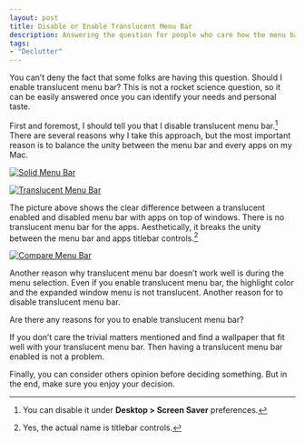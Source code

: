 ```yaml
---
layout: post
title: Disable or Enable Translucent Menu Bar
description: Answering the question for people who care how the menu bar in OS X is displayed.
tags:
- "Declutter"
---
```

You can’t deny the fact that some folks are having this question. Should I enable translucent menu bar? This is not a rocket science question, so it can be easily answered once you can identify your needs and personal taste.

<!--more-->

First and foremost, I should tell you that I disable translucent menu bar.[^1] There are several reasons why I take this approach, but the most important reason is to balance the unity between the menu bar and every apps on my Mac.

[ ![Solid Menu Bar][img1] ](http://images.sayzlim.net/2011/04/menubar_soild.jpg "Solid Menu Bar")

[img1]: http://images.sayzlim.net/2011/04/menubar_soild.jpg "Solid Menu Bar"

[ ![Translucent Menu Bar][img] ](http://images.sayzlim.net/2011/04/menubar_transclucent.jpg "Translucent Menu Bar")

[img]: http://images.sayzlim.net/2011/04/menubar_transclucent.jpg "Translucent Menu Bar"

The picture above shows the clear difference between a translucent enabled and disabled menu bar with apps on top of windows. There is no translucent menu bar for the apps. Aesthetically, it breaks the unity between the menu bar and apps titlebar controls.[^2]

[ ![Compare Menu Bar][img3] ](http://images.sayzlim.net/2011/04/menubar_compare.jpg "Compare Menu Bar")

[img3]: http://images.sayzlim.net/2011/04/menubar_compare.jpg "Compare Menu Bar"

Another reason why translucent menu bar doesn’t work well is during the menu selection. Even if you enable translucent menu bar, the highlight color and the expanded window menu is not translucent. Another reason for to disable translucent menu bar.

Are there any reasons for you to enable translucent menu bar?

If you don’t care the trivial matters mentioned and find a wallpaper that fit well with your translucent menu bar. Then having a translucent menu bar enabled is not a problem.

Finally, you can consider others opinion before deciding something. But in the end, make sure you enjoy your decision.

[^1]: You can disable it under **Desktop > Screen Saver** preferences.

[^2]: Yes, the actual name is titlebar controls.
